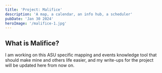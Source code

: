 ```yaml
---
title: 'Project: Malifice'
description: 'A map, a calendar, an info hub, a scheduler'
pubDate: 'Jan 30 2024'
heroImage: '/malifice-1.jpg'
---
```


## What is Malifice?

I am working on this ASU specific mapping and events knowledge tool that should make mine and others life easier, and my write-ups for the project will be updated here from now on.
